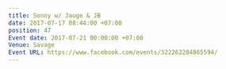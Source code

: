 ```yaml
---
title: Sonny w/ Jauge & JB
date: 2017-07-17 08:44:00 +07:00
position: 47
Event date: 2017-07-21 00:00:00 +07:00
Venue: Savage
Event URL: https://www.facebook.com/events/322262284865594/
---
```


